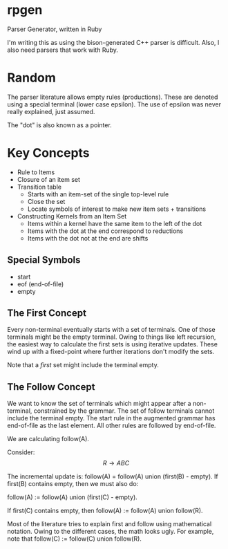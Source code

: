 # rpgen
Parser Generator, written in Ruby

I'm writing this as using the bison-generated C++ parser is difficult.
Also, I also need parsers that work with Ruby.

# Random

The parser literature allows empty rules (productions).  These are
denoted using a special terminal (lower case epsilon).  The use of
epsilon was never really explained, just assumed.

The "dot" is also known as a pointer.

# Key Concepts

* Rule to Items
* Closure of an item set
* Transition table
  * Starts with an item-set of the single top-level rule
  * Close the set
  * Locate symbols of interest to make new item sets + transitions
* Constructing Kernels from an Item Set
  * Items within a kernel have the same item to the left of the dot
  * Items with the dot at the end correspond to reductions
  * Items with the dot not at the end are shifts

## Special Symbols

* start
* eof (end-of-file)
* empty

## The First Concept

Every non-terminal eventually starts with a set of terminals.  One of
those terminals might be the empty terminal.  Owing to things like
left recursion, the easiest way to calculate the first sets is using
iterative updates.  These wind up with a fixed-point where further
iterations don't modify the sets.

Note that a *first* set might include the terminal empty.

## The Follow Concept

We want to know the set of terminals which might appear after a
non-terminal, constrained by the grammar.  The set of follow terminals
cannot include the terminal empty.  The start rule in the augmented
grammar has end-of-file as the last element.  All other rules are
followed by end-of-file.

We are calculating follow(A).

Consider:
$$R \rightarrow A B C$$

The incremental update is: follow(A) = follow(A) union (first(B) -
empty).  If first(B) contains empty, then we must also do:

follow(A) := follow(A) union (first(C) - empty).

If first(C) contains empty, then follow(A) := follow(A) union follow(R).

Most of the literature tries to explain first and follow using
mathematical notation.  Owing to the different cases, the math looks
ugly.  For example, note that follow(C) := follow(C) union follow(R).
